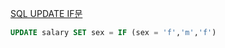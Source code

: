 [SQL UPDATE IF문](https://88240.tistory.com/462)

```sql
UPDATE salary SET sex = IF (sex = 'f','m','f')
```